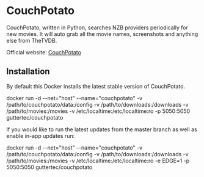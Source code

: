 # CouchPotato

CouchPotato, written in Python, searches NZB providers periodically for new movies. It will auto grab all the movie names, screenshots and anything else from TheTVDB.

Official website: [CouchPotato](https://couchpota.to/)

## Installation

By default this Docker installs the latest stable version of CouchPotato.

  docker run -d --net="host" --name="couchpotato" -v /path/to/couchpotato/data:/config -v /path/to/downloads:/downloads -v /path/to/movies:/movies -v /etc/localtime:/etc/localtime:ro -p 5050:5050 guttertec/couchpotato

If you would like to run the latest updates from the master branch as well as enable in-app updates run:

  docker run -d --net="host" --name="couchpotato" -v /path/to/couchpotato/data:/config -v /path/to/downloads:/downloads -v /path/to/movies:/movies -v /etc/localtime:/etc/localtime:ro -e EDGE=1 -p 5050:5050 guttertec/couchpotato